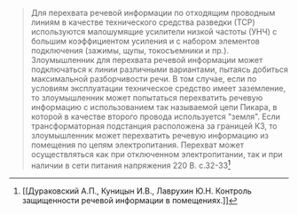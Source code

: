 >Для перехвата речевой информации по отходящим проводным линиям в качестве технического средства разведки (ТСР) используются малошумящие усилители низкой частоты (УНЧ) с большим коэффициентом усиления и с набором элементов подключения (зажимы, щупы, токосъемники и пр.). Злоумышленник для перехвата речевой информации может подключаться к линии различными вариантами, пытаясь добиться максимальной разборчивости речи.
>В том случае, если по условиям эксплуатации техническое средство имеет заземление, то злоумышленник может попытаться перехватить речевую информацию с использованием так называемой цепи Пикара, в которой в качестве второго провода используется "земля".
>Если трансформаторная подстанция расположена за границей КЗ, то злоумышленник может перехватить речевую информацию из помещения по цепям электропитания. Перехват может осуществляться как при отключенном электропитании, так и при наличии в сети питания напряжения 220 В.
>с.32-33[^1]

[^1]:[[Дураковский А.П., Куницын И.В., Лаврухин Ю.Н. Контроль защищенности речевой информации в помещениях.]]